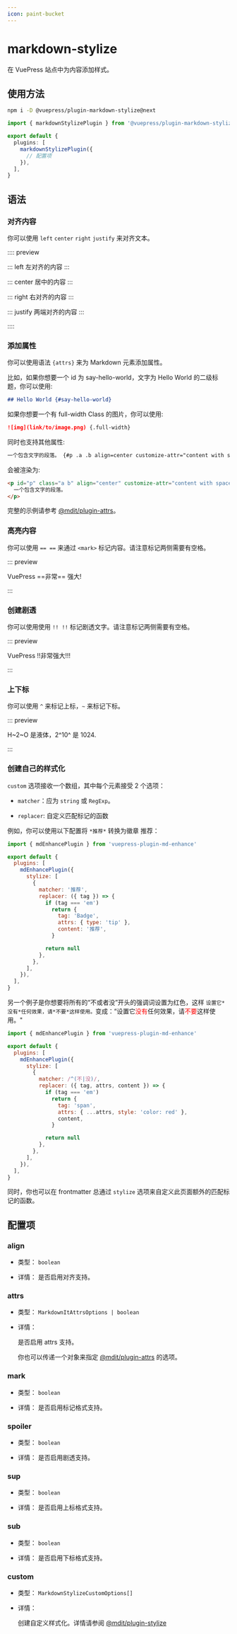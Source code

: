 ```yaml
---
icon: paint-bucket
---
```


# markdown-stylize

<NpmBadge package="@vuepress/plugin-markdown-stylize" />

在 VuePress 站点中为内容添加样式。

## 使用方法

```bash
npm i -D @vuepress/plugin-markdown-stylize@next
```

```ts title=".vuepress/config.ts"
import { markdownStylizePlugin } from '@vuepress/plugin-markdown-stylize'

export default {
  plugins: [
    markdownStylizePlugin({
      // 配置项
    }),
  ],
}
```

## 语法

### 对齐内容

你可以使用 `left` `center` `right` `justify` 来对齐文本。

:::: preview

::: left
左对齐的内容
:::

::: center
居中的内容
:::

::: right
右对齐的内容
:::

::: justify
两端对齐的内容
:::

::::

### 添加属性

你可以使用语法 `{attrs}` 来为 Markdown 元素添加属性。

比如，如果你想要一个 id 为 say-hello-world，文字为 Hello World 的二级标题，你可以使用:

```md
## Hello World {#say-hello-world}
```

如果你想要一个有 full-width Class 的图片，你可以使用:

```md
![img](link/to/image.png) {.full-width}
```

同时也支持其他属性:

```md
一个包含文字的段落。 {#p .a .b align=center customize-attr="content with spaces"}
```

会被渲染为:

```html
<p id="p" class="a b" align="center" customize-attr="content with spaces">
  一个包含文字的段落。
</p>
```

完整的示例请参考 [@mdit/plugin-attrs](https://mdit-plugins.github.io/zh/attrs.html#demo)。

### 高亮内容

你可以使用 `== ==` 来通过 `<mark>` 标记内容。请注意标记两侧需要有空格。

::: preview

VuePress ==非常== 强大!

:::

### 创建剧透

你可以使用使用 `!! !!` 标记剧透文字。请注意标记两侧需要有空格。

::: preview

VuePress !!非常强大!!!

:::

### 上下标

你可以使用 `^` 来标记上标，`~` 来标记下标。

::: preview

H~2~O 是液体，2^10^ 是 1024.

:::

### 创建自己的样式化

`custom` 选项接收一个数组，其中每个元素接受 2 个选项：

- `matcher`：应为 `string` 或 `RegExp`。

- `replacer`: 自定义匹配标记的函数

例如，你可以使用以下配置将 `*推荐*` 转换为徽章 <Badge type="tip">推荐</Badge>：

```js {6-18} title=".vuepress/config.js"
import { mdEnhancePlugin } from 'vuepress-plugin-md-enhance'

export default {
  plugins: [
    mdEnhancePlugin({
      stylize: [
        {
          matcher: '推荐',
          replacer: ({ tag }) => {
            if (tag === 'em')
              return {
                tag: 'Badge',
                attrs: { type: 'tip' },
                content: '推荐',
              }

            return null
          },
        },
      ],
    }),
  ],
}
```

另一个例子是你想要将所有的“不或者没”开头的强调词设置为红色，这样 `设置它*没有*任何效果，请*不要*这样使用。`变成：“设置它<span style="color:red">没有</span>任何效果，请<span style="color:red">不要</span>这样使用。"

```js {6-18} title=".vuepress/config.js"
import { mdEnhancePlugin } from 'vuepress-plugin-md-enhance'

export default {
  plugins: [
    mdEnhancePlugin({
      stylize: [
        {
          matcher: /^(不|没)/,
          replacer: ({ tag, attrs, content }) => {
            if (tag === 'em')
              return {
                tag: 'span',
                attrs: { ...attrs, style: 'color: red' },
                content,
              }

            return null
          },
        },
      ],
    }),
  ],
}
```

同时，你也可以在 frontmatter 总通过 `stylize` 选项来自定义此页面额外的匹配标记的函数。

## 配置项

### align

- 类型： `boolean`

- 详情： 是否启用对齐支持。

### attrs

- 类型： `MarkdownItAttrsOptions | boolean`

- 详情：

  是否启用 attrs 支持。

  你也可以传递一个对象来指定 [@mdit/plugin-attrs](https://mdit-plugins.github.io/zh/attrs.html#高级) 的选项。

### mark

- 类型： `boolean`

- 详情： 是否启用标记格式支持。

### spoiler

- 类型： `boolean`

- 详情： 是否启用剧透支持。

### sup

- 类型： `boolean`

- 详情： 是否启用上标格式支持。

### sub

- 类型： `boolean`

- 详情： 是否启用下标格式支持。

### custom

- 类型： `MarkdownStylizeCustomOptions[]`

- 详情：

  创建自定义样式化。详情请参阅 [@mdit/plugin-stylize](https://mdit-plugins.github.io/zh/stylize.html#使用)
